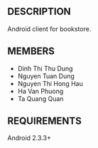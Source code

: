 DESCRIPTION
-----------

Android client for bookstore.

MEMBERS
-------

- Dinh Thi Thu Dung
- Nguyen Tuan Dung
- Nguyen Thi Hong Hau
- Ha Van Phuong
- Ta Quang Quan

REQUIREMENTS
------------

Android 2.3.3+

